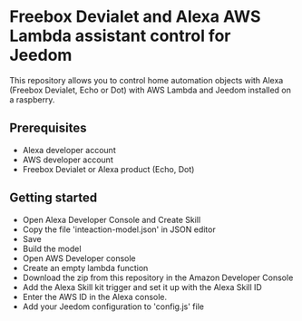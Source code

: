 # Freebox Devialet and Alexa AWS Lambda assistant control for Jeedom

This repository allows you to control home automation objects with Alexa (Freebox Devialet, Echo or Dot) with AWS Lambda and Jeedom installed on a raspberry.

Prerequisites
-------------
- Alexa developer account
- AWS developer account
- Freebox Devialet or Alexa product (Echo, Dot)


Getting started
-------------
- Open Alexa Developer Console and Create Skill
- Copy the file 'inteaction-model.json' in JSON editor
- Save
- Build the model
- Open AWS Developer console
- Create an empty lambda function
- Download the zip from this repository in the Amazon Developer Console
- Add the Alexa Skill kit trigger and set it up with the Alexa Skill ID
- Enter the AWS ID in the Alexa console.
- Add your Jeedom configuration to 'config.js' file
